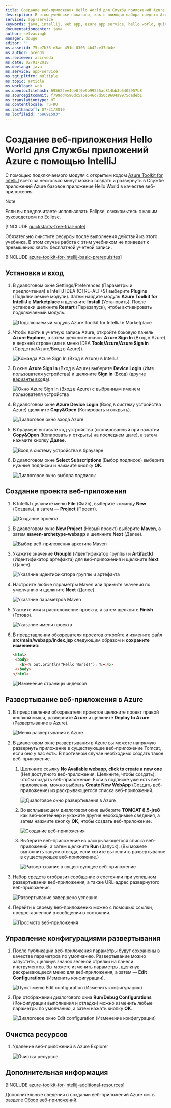 ```yaml
---
title: Создание веб-приложения Hello World для Службы приложений Azure с помощью IntelliJ
description: В этом учебнике показано, как с помощью набора средств Azure для IntelliJ создать веб-приложение Hello World для Azure.
services: app-service
keywords: java, intellij, web app, azure app service, hello world, quick start
documentationcenter: java
author: selvasingh
manager: douge
editor: ''
ms.assetid: 75ce7b36-e3ae-491d-8305-4b42ce37db4e
ms.author: brendm
ms.reviewer: asirveda
ms.date: 02/01/2018
ms.devlang: java
ms.service: app-service
ms.tgt_pltfrm: multiple
ms.topic: article
ms.workload: web
ms.openlocfilehash: 695622ee4de0f0e9b99255ac814bb3b5403957b8
ms.sourcegitcommit: f799dd4590dc5a5e646d7d50c9604a9975dadeb1
ms.translationtype: HT
ms.contentlocale: ru-RU
ms.lasthandoff: 07/31/2019
ms.locfileid: "68691593"
---
```

# <a name="create-a-hello-world-web-app-for-azure-app-service-using-intellij"></a>Создание веб-приложения Hello World для Службы приложений Azure с помощью IntelliJ

С помощью подключаемого модуля с открытым кодом [Azure Toolkit for IntelliJ](https://plugins.jetbrains.com/plugin/8053) всего за несколько минут можно создать и развернуть в Службе приложений Azure базовое приложение Hello World в качестве веб-приложения.

> [!NOTE]
>
> Если вы предпочитаете использовать Eclipse, ознакомьтесь с нашим [руководством по Eclipse][eclipse-hello-world].
>
>[!INCLUDE [quickstarts-free-trial-note](../includes/quickstarts-free-trial-note.md)]
>
> Обязательно очистите ресурсы после выполнения действий из этого учебника. В этом случае работа с этим учебником не приведет к превышению квоты бесплатной учетной записи.
>

[!INCLUDE [azure-toolkit-for-intellij-basic-prerequisites](../includes/azure-toolkit-for-intellij-basic-prerequisites.md)]

## <a name="installation-and-sign-in"></a>Установка и вход

1. В диалоговом окне Settings/Preferences (Параметры и предпочтения) в IntelliJ IDEA (CTRL+ALT+S) выберите **Plugins** (Подключаемые модули). Затем найдите модуль **Azure Toolkit for IntelliJ** в **Marketplace** и щелкните **Install** (Установить). После установки щелкните **Restart** (Перезапуск), чтобы активировать подключаемый модуль. 

   ![Подключаемый модуль Azure Toolkit for IntelliJ в Marketplace][marketplace]

2. Чтобы войти в учетную запись Azure, откройте боковую панель **Azure Explorer**, а затем щелкните значок **Azure Sign In** (Вход в Azure) в верхней строке (или в меню IDEA **Tools/Azure/Azure Sign in** (Средства/Azure/Вход в Azure)).

   ![Команда Azure Sign In (Вход в Azure) в IntelliJ][I01]

3. В окне **Azure Sign In** (Вход в Azure) выберите **Device Login** (Имя пользователя устройства) и щелкните **Sign in** (Вход) ([другие варианты входа](azure-toolkit-for-intellij-sign-in-instructions.md)).

   ![Окно Azure Sign In (Вход в Azure) с выбранным именем пользователя устройства][I02]

4. В диалоговом окне **Azure Device Login** (Вход в систему устройства Azure) щелкните **Copy&Open** (Копировать и открыть).

   ![Диалоговое окно входа Azure][I03]

5. В браузере вставьте код устройства (скопированный при нажатии **Copy&Open** (Копировать и открыть) на последнем шаге), а затем нажмите кнопку **Далее**.

   ![Вход в систему устройства в браузере][I04]

6. В диалоговом окне **Select Subscriptions** (Выбор подписок) выберите нужные подписки и нажмите кнопку **ОК**.

   ![Диалоговое окно выбора подписок][I05]

## <a name="creating-web-app-project"></a>Создание проекта веб-приложения

1. В IntelliJ щелкните меню **File** (Файл), выберите команду **New** (Создать), а затем — **Project** (Проект).

   ![Создание проекта][file-new-project]

2. В диалоговом окне **New Project** (Новый проект) выберите **Maven**, а затем **maven-archetype-webapp** и щелкните **Next** (Далее).

   ![Выбор веб-приложения архетипа Maven][maven-archetype-webapp]

3. Укажите значение **GroupId** (Идентификатор группы) и **ArtifactId** (Идентификатор артефакта) для веб-приложения и щелкните **Next** (Далее).

   ![Указание идентификатора группы и артефакта][groupid-and-artifactid]

4. Настройте любые параметры Maven или примите значения по умолчанию и щелкните **Next** (Далее).

   ![Указание параметров Maven][maven-options]

5. Укажите имя и расположение проекта, а затем щелкните **Finish** (Готово).

   ![Указание имени проекта][project-name]

6. В представлении обозревателя проектов откройте и измените файл **src/main/webapp/index.jsp** следующим образом и **сохраните изменения**:

   ```html
   <html>
    <body>
      <b><% out.println("Hello World!"); %></b>
    </body>
   </html>
   ```

   ![Изменение страницы индексов][edit-index-page]

## <a name="deploying-web-app-to-azure"></a>Развертывание веб-приложения в Azure

1. В представлении обозревателя проектов щелкните проект правой кнопкой мыши, разверните **Azure** и щелкните **Deploy to Azure** (Развертывание в Azure).

   ![Меню развертывания в Azure][deploy-to-azure-menu]

1. В диалоговом окне развертывания в Azure вы можете напрямую развернуть приложение в существующее веб-приложение Tomcat, если оно у вас есть. В противном случае необходимо создать такое веб-приложение.
   1. Щелкните ссылку **No Available webapp, click to create a new one** (Нет доступного веб-приложения. Щелкните, чтобы создать), чтобы создать веб-приложение. Если в подписке уже есть веб-приложения, можно выбрать **Create New WebApp** (Создать веб-приложение) из раскрывающегося списка веб-приложений.

      ![Диалоговое окно развертывания в Azure][deploy-to-azure-dialog]

   1. Во всплывающем диалоговом окне выберите **TOMCAT 8.5-jre8** как веб-контейнер и укажите другие необходимые сведения, а затем нажмите кнопку **ОК**, чтобы создать веб-приложение.

      ![Создание веб-приложения][create-new-web-app-dialog]

   1. Выберите веб-приложение из раскрывающегося списка веб-приложений, а затем щелкните **Run** (Запуск). (Вы можете выполнить запуск отсюда, если хотите выполнить развертывание в существующее веб-приложение.)

      ![Развертывание в существующее веб-приложение][deploy-to-existing-webapp]

1. Набор средств отобразит сообщение о состоянии при успешном развертывании веб-приложения, а также URL-адрес развернутого веб-приложения.

   ![Развертывание завершено успешно][successfully-deployed]

1. Перейти к своему веб-приложению можно с помощью ссылки, предоставленной в сообщении о состоянии.

   ![Просмотр веб-приложения][browse-web-app]

## <a name="managing-deploy-configurations"></a>Управление конфигурациями развертывания

1. После публикации веб-приложения параметры будут сохранены в качестве параметров по умолчанию. Развертывание можно запустить, щелкнув значок зеленой стрелки на панели инструментов. Вы можете изменить параметры, щелкнув раскрывающееся меню для веб-приложения, а затем — **Edit Configurations** (Изменить конфигурации).

   ![Пункт меню Edit configuration (Изменить конфигурацию)][edit-configuration-menu]

1. При отображении диалогового окна **Run/Debug Configurations** (Конфигурации выполнения и отладки) можно изменить любые параметры по умолчанию, а затем нажать кнопку **ОК**.

   ![Диалоговое окно Edit configuration (Изменение конфигурации)][edit-configuration-dialog]

## <a name="cleaning-up-resources"></a>Очистка ресурсов

1. Удаление веб-приложений в Azure Explorer

     ![Очистка ресурсов][clean-resources]

## <a name="next-steps"></a>Дополнительная информация

[!INCLUDE [azure-toolkit-for-intellij-additional-resources](../includes/azure-toolkit-for-intellij-additional-resources.md)]

Дополнительные сведения о создании веб-приложений Azure см. в разделе [Обзор веб-приложений].

<!-- URL List -->

[Azure Toolkit for IntelliJ]: azure-toolkit-for-intellij.md
[Azure Toolkit for Eclipse]: ../eclipse/azure-toolkit-for-eclipse.md
[eclipse-hello-world]: ../eclipse/azure-toolkit-for-eclipse-create-hello-world-web-app.md
[Обзор веб-приложений]: /azure/app-service/app-service-web-overview
[Apache Tomcat]: http://tomcat.apache.org/
[Jetty]: http://www.eclipse.org/jetty/
[Legacy Version]: azure-toolkit-for-intellij-create-hello-world-web-app-legacy-version.md
[intelliJ-sign-in-instructions]: azure-toolkit-for-intellij-sign-in-instructions.md

<!-- IMG List -->
[marketplace]:./media/azure-toolkit-for-intellij-create-hello-world-web-app/marketplace.png
[file-new-project]: ./media/azure-toolkit-for-intellij-create-hello-world-web-app/file-new-project.png
[maven-archetype-webapp]: ./media/azure-toolkit-for-intellij-create-hello-world-web-app/maven-archetype-webapp.png
[groupid-and-artifactid]: ./media/azure-toolkit-for-intellij-create-hello-world-web-app/groupid-and-artifactid.png
[maven-options]: ./media/azure-toolkit-for-intellij-create-hello-world-web-app/maven-options.png
[project-name]: ./media/azure-toolkit-for-intellij-create-hello-world-web-app/project-name.png
[open-index-page]: ./media/azure-toolkit-for-intellij-create-hello-world-web-app/open-index-page.png
[edit-index-page]: ./media/azure-toolkit-for-intellij-create-hello-world-web-app/edit-index-page.png
[deploy-to-azure-menu]: ./media/azure-toolkit-for-intellij-create-hello-world-web-app/run-on-web-app-menu.png
[deploy-to-azure-dialog]: ./media/azure-toolkit-for-intellij-create-hello-world-web-app/run-on-web-app-dialog.png
[deploy-to-existing-webapp]: ./media/azure-toolkit-for-intellij-create-hello-world-web-app/deploy-to-existing-webapp.png
[create-new-web-app-dialog]: ./media/azure-toolkit-for-intellij-create-hello-world-web-app/create-new-web-app-dialog.png
[successfully-deployed]: ./media/azure-toolkit-for-intellij-create-hello-world-web-app/successfully-deployed.png
[browse-web-app]: ./media/azure-toolkit-for-intellij-create-hello-world-web-app/browse-web-app.png
[edit-configuration-menu]: ./media/azure-toolkit-for-intellij-create-hello-world-web-app/edit-configuration-menu.png
[edit-configuration-dialog]: ./media/azure-toolkit-for-intellij-create-hello-world-web-app/edit-configuration-dialog.png
[clean-resources]: ./media/azure-toolkit-for-intellij-create-hello-world-web-app/clean-resource.png
[I01]: media/azure-toolkit-for-intellij-sign-in-instructions/I01.png
[I02]: media/azure-toolkit-for-intellij-sign-in-instructions/I02.png
[I03]: media/azure-toolkit-for-intellij-sign-in-instructions/I03.png
[I04]: media/azure-toolkit-for-intellij-sign-in-instructions/I04.png
[I05]: media/azure-toolkit-for-intellij-sign-in-instructions/I05.png
